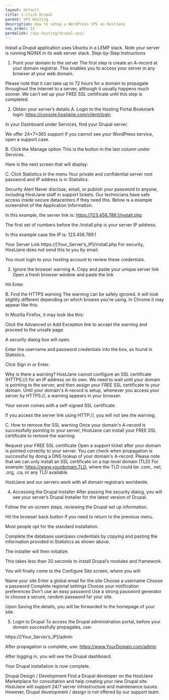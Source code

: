 ```yaml
---
layout: default
title: 1-Click Drupal
parent: VPS Hosting
description: How to setup a WordPress VPS on HostJane
nav_order: 11
permalink: /vps-hosting/drupal-vps/
---
```


Install a Drupal application uses Ubuntu in a LEMP stack. Note your server is running NGINX in its web server stack.
Step-by-Step Instructions
1. Point your domain to the server
The first step is create an A-record at your domain registrar.
This enables you to access your server in any browser at your web domain.

Please note that it can take up to 72 hours for a domain to propagate throughout the internet to a server, although it usually happens much sooner.
We can’t set up your FREE SSL certificate until this step is completed.

2. Obtain your server’s details
A. Login to the Hosting Portal
Bookmark login: https://console.hostjane.com/client/login

In your Dashboard under Services, find your Drupal server.



We offer 24×7×365 support
If you cannot see your WordPress service, open a support case.

B. Click the Manage option
This is the button in the last column under Services.

Here is the next screen that will display: 


C. Click Statistics in the menu
Your private and confidential server root password and IP address is in Statistics.

Security Alert
Never disclose, email, or publish your password to anyone, including HostJane staff in support tickets. Our technicians have safe access inside secure datacenters if they need this.
Below is a example screenshot of the Application Information.


In this example, the server link is: https://123.456.789.1/install.php

The first set of numbers before the /install.php is your server IP address.

In this example case the IP is: 123.456.789.1

Your Server Link
https://[Your_Server’s_IP]/install.php
For security, HostJane does not send this to you by email.

You must login to your hosting account to review these credentials.

3. Ignore the browser warning
A. Copy and paste your unique server link 
Open a fresh browser window and paste the link

Hit Enter.

B. Find the HTTPS warning
The warning can be safely ignored.
It will look slightly different depending on which browse you're using. In Chrome it may appear like this:



In Mozilla Firefox, it may look like this:



Click the Advanced or Add Exception link to accept the warning and proceed to the unsafe page.

A security dialog box will open.



Enter the username and password credentials into the box, as found in Statistics.

Click Sign in or Enter.

Why is there a warning?
HostJane cannot configure an SSL certificate (HTTPS://) for an IP address on its own. We need to wait until your domain is pointing to the server, and then assign your FREE SSL certificate to your domain.
Until your domain's A-record is setup, whenever you access your server by HTTPS://, a warning appears in your browser.

Your server comes with a self-signed SSL certificate.

If you access the server link using HTTP://, you will not see the warning. 

C. How to remove the SSL warning
Once your domain's A-record is successfully pointing to your server, HostJane can install your FREE SSL certificate to remove the warning.

Request your FREE SSL certificate
Open a support ticket after your domain is pointed correctly to your server.
You can check when propagation is successful by doing a DNS lookup of your domain's A-record.
Please note that we can only install an SSL certificate on a top-level domain (TLD)
For example: https://www.yourdomain.TLD, where the TLD could be .com, .net, .org, .ca, or any TLD available.

HostJane and our servers work with all domain registrars worldwide.

4. Accessing the Drupal Installer
After passing the security dialog, you will see your server’s Drupal Installer for the latest version of Drupal.



Follow the on-screen steps, reviewing the Drupal set up information.

Hit the browser back button if you need to return to the previous menu.



Most people opt for the standard installation.



Complete the database user/pass credentials by copying and pasting the information provided in Statistics as shown above.

The installer will then initialize.


This takes less than 30 seconds to install Drupal’s modules and framework.


You will finally come to the Configure Site screen, where you will:

Name your site
Enter a global email for the site
Choose a username
Choose a password
Complete regional settings
Choose your notification preferences
Don't use an easy password
Use a strong password generator to choose a secure, random password for your site.



Upon Saving the details, you will be forwarded to the homepage of your site.

5. Login to Drupal
To access the Drupal administration portal, before your domain successfully propagates, use:

https://[Your_Server’s_IP]/admin

After propagation is complete, use: https://www.YourDomain.com/admin


After logging in, you will see the Drupal dashboard.



Your Drupal installation is now complete.

Drupal Design / Development
Find a Drupal developer on the HostJane Marketplace for consultation and help creating your new Drupal site.
HostJane will support 24/7 server infrastructure and maintenance issues. However, Drupal development / design is not offered by our support team.
